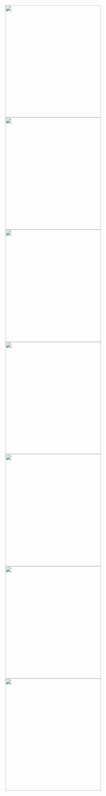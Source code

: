 
<img src="https://github.com/user-attachments/assets/58458e8e-718b-478e-ad29-f0de4858564c" width="300" height="350">

<img src="https://github.com/user-attachments/assets/e30628c0-8b02-4a30-bde1-56b9e83c78ed" width="300" height="350">

<img src="https://github.com/user-attachments/assets/5b343813-20d6-4a9b-a1b8-0cc4e3c4fe33" width="300" height="350">

<img src="https://github.com/user-attachments/assets/9570e834-1eb4-43ed-84dc-751e6dd21a67" width="300" height="350">

<img src="https://github.com/user-attachments/assets/be06a883-8d9d-49aa-968d-be6a53e5d8cf" width="300" height="350">

<img src="https://github.com/user-attachments/assets/fb9a4492-2cf0-4385-a637-c0098d04de05" width="300" height="350">

<img src="https://github.com/user-attachments/assets/9f8265bb-60cb-4744-94b1-3f0dc301c0e9" width="300" height="350">
